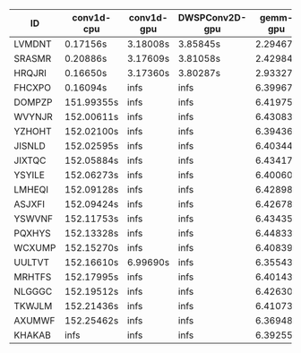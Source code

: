 |ID|conv1d-cpu|conv1d-gpu|DWSPConv2D-gpu|gemm-gpu|avg|
|-|-|-|-|-|-|
|LVMDNT|0.17156s|3.18008s|3.85845s|2.29467s|2.37619s|
|SRASMR|0.20886s|3.17609s|3.81058s|2.42984s|2.40634s|
|HRQJRI|0.16650s|3.17360s|3.80287s|2.93327s|2.51906s|
|FHCXPO|0.16094s|infs|infs|6.39967s|infs|
|DOMPZP|151.99355s|infs|infs|6.41975s|infs|
|WVYNJR|152.00611s|infs|infs|6.43083s|infs|
|YZHOHT|152.02100s|infs|infs|6.39436s|infs|
|JISNLD|152.02595s|infs|infs|6.40344s|infs|
|JIXTQC|152.05884s|infs|infs|6.43417s|infs|
|YSYILE|152.06273s|infs|infs|6.40060s|infs|
|LMHEQI|152.09128s|infs|infs|6.42898s|infs|
|ASJXFI|152.09424s|infs|infs|6.42678s|infs|
|YSWVNF|152.11753s|infs|infs|6.43435s|infs|
|PQXHYS|152.13328s|infs|infs|6.44833s|infs|
|WCXUMP|152.15270s|infs|infs|6.40839s|infs|
|UULTVT|152.16610s|6.99690s|infs|6.35543s|infs|
|MRHTFS|152.17995s|infs|infs|6.40143s|infs|
|NLGGGC|152.19512s|infs|infs|6.42630s|infs|
|TKWJLM|152.21436s|infs|infs|6.41073s|infs|
|AXUMWF|152.25462s|infs|infs|6.36948s|infs|
|KHAKAB|infs|infs|infs|6.39255s|infs|

